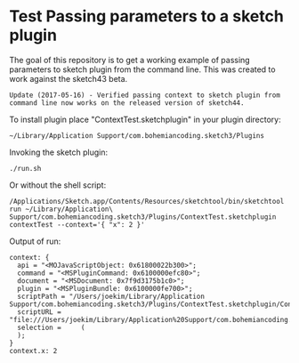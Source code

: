 # Test Passing parameters to a sketch plugin

The goal of this repository is to get a working example of passing parameters to sketch plugin from the command line. This was created to work against the sketch43 beta.
```
Update (2017-05-16) - Verified passing context to sketch plugin from command line now works on the released version of sketch44.
```

To install plugin place "ContextTest.sketchplugin" in your plugin directory: 
  ```
~/Library/Application Support/com.bohemiancoding.sketch3/Plugins
  ```

Invoking the sketch plugin:
  ```
./run.sh
  ```

Or without the shell script:
  ```
/Applications/Sketch.app/Contents/Resources/sketchtool/bin/sketchtool run ~/Library/Application\ Support/com.bohemiancoding.sketch3/Plugins/ContextTest.sketchplugin contextTest --context='{ "x": 2 }'
  ```

Output of run:
  ```
context: {
    api = "<MOJavaScriptObject: 0x61800022b300>";
    command = "<MSPluginCommand: 0x6100000efc80>";
    document = "<MSDocument: 0x7f9d3175b1c0>";
    plugin = "<MSPluginBundle: 0x6100000fe700>";
    scriptPath = "/Users/joekim/Library/Application Support/com.bohemiancoding.sketch3/Plugins/ContextTest.sketchplugin/Contents/Sketch/run.js";
    scriptURL = "file:///Users/joekim/Library/Application%20Support/com.bohemiancoding.sketch3/Plugins/ContextTest.sketchplugin/Contents/Sketch/run.js";
    selection =     (
    );
}
context.x: 2  
  ```  
